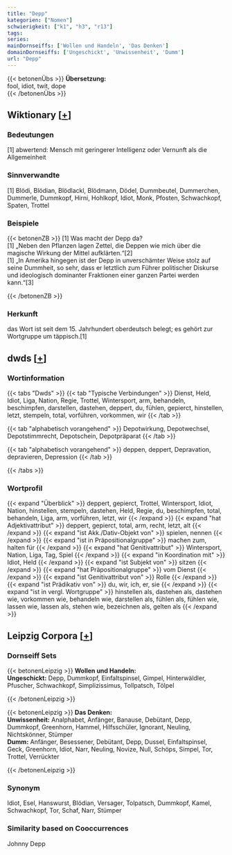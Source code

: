 ```yaml
---
title: "Depp"
kategorien: ["Nomen"]
schwierigkeit: ["k1", "h3", "r13"]
tags:
series:
mainDornseiffs: ['Wollen und Handeln', 'Das Denken']
domainDornseiffs: ['Ungeschickt', 'Unwissenheit', 'Dumm']
url: "Depp"
---
```


{{< betonenÜbs >}}
**Übersetzung:**  
fool, idiot, twit, dope  
{{< /betonenÜbs >}}

## Wiktionary [[+](https://de.wiktionary.org/wiki/Depp)]

### Bedeutungen
[1] abwertend: Mensch mit geringerer Intelligenz oder Vernunft als die Allgemeinheit  

### Sinnverwandte
[1] Blödi, Blödian, Blödlackl, Blödmann, Dödel, Dummbeutel, Dummerchen, Dummerle, Dummkopf, Hirni, Hohlkopf, Idiot, Monk, Pfosten, Schwachkopf, Spaten, Trottel  

### Beispiele
{{< betonenZB >}}
[1] Was macht der Depp da?  
[1] „Neben den Pflanzen lagen Zettel, die Deppen wie mich über die magische Wirkung der Mittel aufklärten.“[2]  
[1] „In Amerika hingegen ist der Depp in unverschämter Weise stolz auf seine Dummheit, so sehr, dass er letztlich zum Führer politischer Diskurse und ideologisch dominanter Fraktionen einer ganzen Partei werden kann.“[3]  

{{< /betonenZB >}}
### Herkunft
das Wort ist seit dem 15. Jahrhundert oberdeutsch belegt; es gehört zur Wortgruppe um täppisch.[1]  



## dwds [[+](https://www.dwds.de/wb/Depp)]

### Wortinformation
{{< tabs "Dwds" >}}
{{< tab "Typische Verbindungen" >}}
Dienst, Held, Idiot, Liga, Nation, Regie, Trottel, Wintersport, arm, behandeln, beschimpfen, darstellen, dastehen, deppert, du, fühlen, gepierct, hinstellen, letzt, stempeln, total, vorführen, vorkommen, wir
{{< /tab >}}

{{< tab "alphabetisch vorangehend" >}}
Depotwirkung, Depotwechsel, Depotstimmrecht, Depotschein, Depotpräparat
{{< /tab >}}

{{< tab "alphabetisch vorangehend" >}}
deppen, deppert, Depravation, depravieren, Depression
{{< /tab >}}

{{< /tabs >}}

### Wortprofil
{{< expand "Überblick" >}} deppert, gepierct, Trottel, Wintersport, Idiot, Nation, hinstellen, stempeln, dastehen, Held, Regie, du, beschimpfen, total, behandeln, Liga, arm, vorführen, letzt, wir {{< /expand >}}
{{< expand "hat Adjektivattribut" >}} deppert, gepierct, total, arm, recht, letzt, alt {{< /expand >}}
{{< expand "ist Akk./Dativ-Objekt von" >}} spielen, nennen {{< /expand >}}
{{< expand "ist in Präpositionalgruppe" >}} machen zum, halten für {{< /expand >}}
{{< expand "hat Genitivattribut" >}} Wintersport, Nation, Liga, Tag, Spiel {{< /expand >}}
{{< expand "in Koordination mit" >}} Idiot, Held {{< /expand >}}
{{< expand "ist Subjekt von" >}} sitzen {{< /expand >}}
{{< expand "hat Präpositionalgruppe" >}} vom Dienst {{< /expand >}}
{{< expand "ist Genitivattribut von" >}} Rolle {{< /expand >}}
{{< expand "ist Prädikativ von" >}} du, wir, ich, er, sie {{< /expand >}}
{{< expand "ist in vergl. Wortgruppe" >}} hinstellen als, dastehen als, dastehen wie, vorkommen wie, behandeln wie, darstellen als, fühlen als, fühlen wie, lassen wie, lassen als, stehen wie, bezeichnen als, gelten als {{< /expand >}}

## Leipzig Corpora [[+](https://corpora.uni-leipzig.de/en/res?word=Depp&corpusId=deu_newscrawl-public_2018)]

### Dornseiff Sets
{{< betonenLeipzig >}}
**Wollen und Handeln:**  
**Ungeschickt:** Depp, Dummkopf, Einfaltspinsel, Gimpel, Hinterwäldler, Pfuscher, Schwachkopf, Simplizissimus, Tollpatsch, Tölpel  

{{< /betonenLeipzig >}}


{{< betonenLeipzig >}}
**Das Denken:**  
**Unwissenheit:** Analphabet, Anfänger, Banause, Debütant, Depp, Dummkopf, Greenhorn, Hammel, Hilfsschüler, Ignorant, Neuling, Nichtskönner, Stümper  
**Dumm:** Anfänger, Besessener, Debütant, Depp, Dussel, Einfaltspinsel, Geck, Greenhorn, Idiot, Narr, Neuling, Novize, Null, Schöps, Simpel, Tor, Trottel, Verrückter  

{{< /betonenLeipzig >}}

### Synonym
Idiot, Esel, Hanswurst, Blödian, Versager, Tolpatsch, Dummkopf, Kamel, Schwachkopf, Tor, Schaf, Narr, Stümper


### Similarity based on Cooccurrences
Johnny Depp

